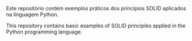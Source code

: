 Este repositório contém exemplos práticos dos princípios SOLID aplicados na linguagem Python.

This repository contains basic examples of SOLID principles applied in the Python programming language.